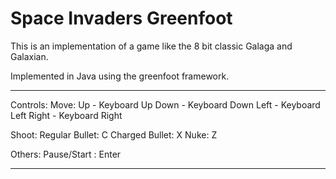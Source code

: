 # Space Invaders Greenfoot

This is an implementation of a game like the 8 bit classic Galaga and Galaxian.

Implemented in Java using the greenfoot framework.




---------------------------------------------------------------------------------------------------------
Controls:
Move:
Up - Keyboard Up
Down - Keyboard Down
Left - Keyboard Left
Right - Keyboard Right

Shoot:
Regular Bullet: C
Charged Bullet: X
Nuke: Z

Others:
Pause/Start : Enter




-----------------------------------------------------------------------------------------------------------
